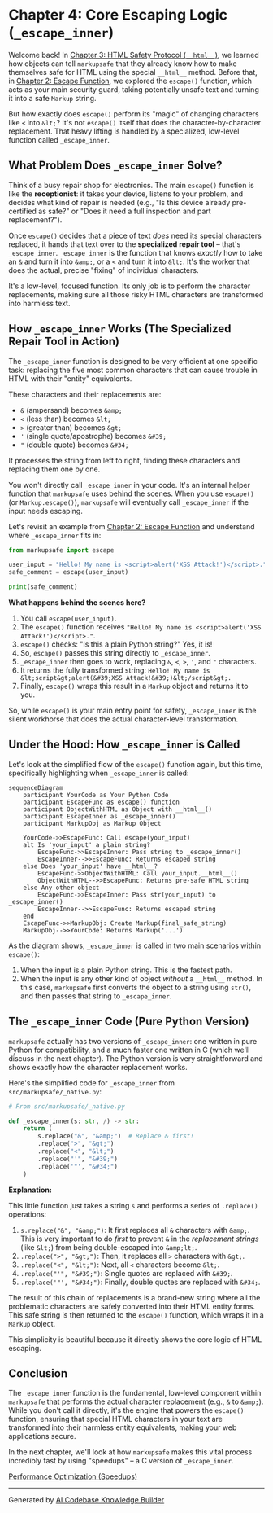 # Chapter 4: Core Escaping Logic (`_escape_inner`)

Welcome back! In [Chapter 3: HTML Safety Protocol (`__html__`)](03_html_safety_protocol_____html_____.md), we learned how objects can tell `markupsafe` that they already know how to make themselves safe for HTML using the special `__html__` method. Before that, in [Chapter 2: Escape Function](02_escape_function_.md), we explored the `escape()` function, which acts as your main security guard, taking potentially unsafe text and turning it into a safe `Markup` string.

But how exactly does `escape()` perform its "magic" of changing characters like `<` into `&lt;`? It's not `escape()` itself that does the character-by-character replacement. That heavy lifting is handled by a specialized, low-level function called `_escape_inner`.

## What Problem Does `_escape_inner` Solve?

Think of a busy repair shop for electronics. The main `escape()` function is like the **receptionist**: it takes your device, listens to your problem, and decides what kind of repair is needed (e.g., "Is this device already pre-certified as safe?" or "Does it need a full inspection and part replacement?").

Once `escape()` decides that a piece of text *does* need its special characters replaced, it hands that text over to the **specialized repair tool** – that's `_escape_inner`. `_escape_inner` is the function that knows *exactly* how to take an `&` and turn it into `&amp;`, or a `<` and turn it into `&lt;`. It's the worker that does the actual, precise "fixing" of individual characters.

It's a low-level, focused function. Its only job is to perform the character replacements, making sure all those risky HTML characters are transformed into harmless text.

## How `_escape_inner` Works (The Specialized Repair Tool in Action)

The `_escape_inner` function is designed to be very efficient at one specific task: replacing the five most common characters that can cause trouble in HTML with their "entity" equivalents.

These characters and their replacements are:

*   `&` (ampersand) becomes `&amp;`
*   `<` (less than) becomes `&lt;`
*   `>` (greater than) becomes `&gt;`
*   `'` (single quote/apostrophe) becomes `&#39;`
*   `"` (double quote) becomes `&#34;`

It processes the string from left to right, finding these characters and replacing them one by one.

You won't directly call `_escape_inner` in your code. It's an internal helper function that `markupsafe` uses behind the scenes. When you use `escape()` (or `Markup.escape()`), `markupsafe` will eventually call `_escape_inner` if the input needs escaping.

Let's revisit an example from [Chapter 2: Escape Function](02_escape_function_.md) and understand where `_escape_inner` fits in:

```python
from markupsafe import escape

user_input = "Hello! My name is <script>alert('XSS Attack!')</script>."
safe_comment = escape(user_input)

print(safe_comment)
```

**What happens behind the scenes here?**

1.  You call `escape(user_input)`.
2.  The `escape()` function receives `"Hello! My name is <script>alert('XSS Attack!')</script>."`.
3.  `escape()` checks: "Is this a plain Python string?" Yes, it is!
4.  So, `escape()` passes this string directly to `_escape_inner`.
5.  `_escape_inner` then goes to work, replacing `&`, `<`, `>`, `'`, and `"` characters.
6.  It returns the fully transformed string: `Hello! My name is &lt;script&gt;alert(&#39;XSS Attack!&#39;)&lt;/script&gt;.`
7.  Finally, `escape()` wraps this result in a `Markup` object and returns it to you.

So, while `escape()` is your main entry point for safety, `_escape_inner` is the silent workhorse that does the actual character-level transformation.

## Under the Hood: How `_escape_inner` is Called

Let's look at the simplified flow of the `escape()` function again, but this time, specifically highlighting when `_escape_inner` is called:

```mermaid
sequenceDiagram
    participant YourCode as Your Python Code
    participant EscapeFunc as escape() function
    participant ObjectWithHTML as Object with __html__()
    participant EscapeInner as _escape_inner()
    participant MarkupObj as Markup Object

    YourCode->>EscapeFunc: Call escape(your_input)
    alt Is 'your_input' a plain string?
        EscapeFunc->>EscapeInner: Pass string to _escape_inner()
        EscapeInner-->>EscapeFunc: Returns escaped string
    else Does 'your_input' have __html__?
        EscapeFunc->>ObjectWithHTML: Call your_input.__html__()
        ObjectWithHTML-->>EscapeFunc: Returns pre-safe HTML string
    else Any other object
        EscapeFunc->>EscapeInner: Pass str(your_input) to _escape_inner()
        EscapeInner-->>EscapeFunc: Returns escaped string
    end
    EscapeFunc->>MarkupObj: Create Markup(final_safe_string)
    MarkupObj-->>YourCode: Returns Markup('...')
```

As the diagram shows, `_escape_inner` is called in two main scenarios within `escape()`:
1.  When the input is a plain Python string. This is the fastest path.
2.  When the input is any other kind of object *without* a `__html__` method. In this case, `markupsafe` first converts the object to a string using `str()`, and then passes that string to `_escape_inner`.

## The `_escape_inner` Code (Pure Python Version)

`markupsafe` actually has two versions of `_escape_inner`: one written in pure Python for compatibility, and a much faster one written in C (which we'll discuss in the next chapter). The Python version is very straightforward and shows exactly how the character replacement works.

Here's the simplified code for `_escape_inner` from `src/markupsafe/_native.py`:

```python
# From src/markupsafe/_native.py

def _escape_inner(s: str, /) -> str:
    return (
        s.replace("&", "&amp;")  # Replace & first!
        .replace(">", "&gt;")
        .replace("<", "&lt;")
        .replace("'", "&#39;")
        .replace('"', "&#34;")
    )
```

**Explanation:**

This little function just takes a string `s` and performs a series of `.replace()` operations:

1.  `s.replace("&", "&amp;")`: It first replaces all `&` characters with `&amp;`. This is very important to do *first* to prevent `&` in the *replacement strings* (like `&lt;`) from being double-escaped into `&amp;lt;`.
2.  `.replace(">", "&gt;")`: Then, it replaces all `>` characters with `&gt;`.
3.  `.replace("<", "&lt;")`: Next, all `<` characters become `&lt;`.
4.  `.replace("'", "&#39;")`: Single quotes are replaced with `&#39;`.
5.  `.replace('"', "&#34;")`: Finally, double quotes are replaced with `&#34;`.

The result of this chain of replacements is a brand-new string where all the problematic characters are safely converted into their HTML entity forms. This safe string is then returned to the `escape()` function, which wraps it in a `Markup` object.

This simplicity is beautiful because it directly shows the core logic of HTML escaping.

## Conclusion

The `_escape_inner` function is the fundamental, low-level component within `markupsafe` that performs the actual character replacement (e.g., `&` to `&amp;`). While you don't call it directly, it's the engine that powers the `escape()` function, ensuring that special HTML characters in your text are transformed into their harmless entity equivalents, making your web applications secure.

In the next chapter, we'll look at how `markupsafe` makes this vital process incredibly fast by using "speedups" – a C version of `_escape_inner`.

[Performance Optimization (Speedups)](05_performance_optimization__speedups__.md)

---

Generated by [AI Codebase Knowledge Builder](https://github.com/The-Pocket/Tutorial-Codebase-Knowledge)